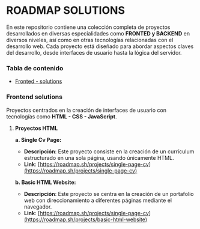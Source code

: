 # ROADMAP SOLUTIONS
En este repositorio contiene una colección completa de proyectos desarrollados en diversas especialidades como **FRONTED y BACKEND** en diversos niveles, así como en otras tecnologías relacionadas con el desarrollo web.
Cada proyecto está diseñado para abordar aspectos claves del desarrollo, desde interfaces de usuario hasta la lógica del servidor.

### Tabla de contenido
- [Fronted - solutions](#Frontend-solutions)

### Frontend solutions

Proyectos centrados en la creación de interfaces de usuario con tecnologías como **HTML - CSS - JavaScript**.

1. **Proyectos HTML**
  
   **a. Single Cv Page:**
    - **Descripción**: Este proyecto consiste en la creación de un currículum estructurado en una sola página, usando únicamente HTML.
    - **Link**: [https://roadmap.sh/projects/single-page-cv](https://roadmap.sh/projects/single-page-cv)

   **b. Basic HTML Website:**
    - **Descripción**: Este proyecto se centra en la creación de un portafolio web con direccionamiento a diferentes páginas mediante el navegador.
    - **Link**: [https://roadmap.sh/projects/single-page-cv](https://roadmap.sh/projects/basic-html-website)
   


